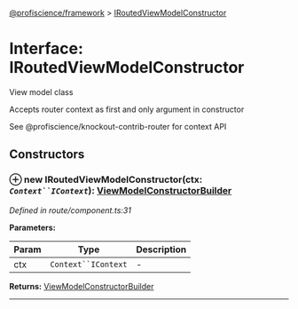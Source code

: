 [@profiscience/framework](../README.md) > [IRoutedViewModelConstructor](../interfaces/iroutedviewmodelconstructor.md)



# Interface: IRoutedViewModelConstructor


View model class

Accepts router context as first and only argument in constructor

See @profiscience/knockout-contrib-router for context API


## Constructors
<a id="constructor"></a>


### ⊕ **new IRoutedViewModelConstructor**(ctx: *`Context``IContext`*): [ViewModelConstructorBuilder](../classes/viewmodelconstructorbuilder.md)


*Defined in route/component.ts:31*



**Parameters:**

| Param | Type | Description |
| ------ | ------ | ------ |
| ctx | `Context``IContext`   |  - |





**Returns:** [ViewModelConstructorBuilder](../classes/viewmodelconstructorbuilder.md)

---


